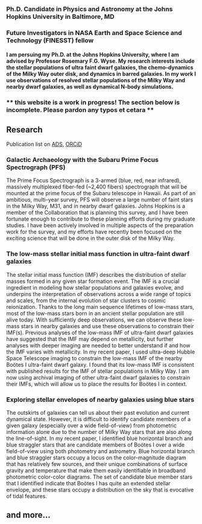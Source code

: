 ### Ph.D. Candidate in Physics and Astronomy at the Johns Hopkins University in Baltimore, MD
### Future Investigators in NASA Earth and Space Science and Technology (FINESST) fellow

#### I am persuing my Ph.D. at the Johns Hopkins University, where I am advised by Professor Rosemary F.G. Wyse. My research interests include the stellar populations of ultra faint dwarf galaxies, the chemo-dynamics of the Milky Way outer disk, and dynamics in barred galaxies. In my work I use observations of resolved stellar populations of the Milky Way and nearby dwarf galaxies, as well as dynamical N-body simulations.

### ** this website is a work in progress! The section below is incomplete. Please pardon any typos et cetara **
## Research
Publication list on [ADS](https://ui.adsabs.harvard.edu/search/fq=%7B!type%3Daqp%20v%3D%24fq_database%7D&fq_database=database%3A%20astronomy&q=author%3A(%22filion%2C%20c%22)&sort=date%20desc%2C%20bibcode%20desc&p_=0), [ORCiD](https://orcid.org/0000-0001-5522-5029)

### Galactic Archaeology with the Subaru Prime Focus Spectrograph (PFS)
The Prime Focus Spectrograph is a 3-armed (blue, red, near infrared), massively multiplexed fiber-fed (~2,400 fibers) spectrograph that will be mounted at the prime focus of the Subaru telescope in Hawaii. As part of an ambitious, multi-year survey, PFS will observe a large number of faint stars in the Milky Way, M31, and in nearby dwarf galaxies. Johns Hopkins is a member of the Collaboration that is planning this survey, and I have been fortunate enough to contribute to these planning efforts during my graduate studies. I have been actively involved in multiple aspects of the preparation work for the survey, and my efforts have recently been focused on the exciting science that will be done in the outer disk of the Milky Way.


### The low-mass stellar initial mass function in ultra-faint dwarf galaxies
The stellar initial mass function (IMF) describes the distribution of stellar masses formed in any given star formation event. The IMF is a crucial ingredient in modeling how stellar populations and galaxies evolve, and underpins the interpretation of observations across a wide range of topics and scales, from the internal evolution of star clusters to cosmic reionization. Thanks to the long main sequence lifetimes of low-mass stars, most of the low-mass stars born in an ancient stellar population are still alive today. With sufficiently deep observations, we can observe these low-mass stars in nearby galaxies and use these observations to constrain their IMF(s). Previous analyses of the low-mass IMF of ultra-faint dwarf galaxies have suggested that the IMF may depend on metallicity, but further analyses with deeper imaging are needed to better understand if and how the IMF varies with metallicity. In my recent paper, I used ultra-deep Hubble Space Telescope imaging to constrain the low-mass IMF of the nearby Boötes I ultra-faint dwarf galaxy. I found that its low-mass IMF is consistent with published results for the IMF of stellar populations in Milky Way. I am now using archival imaging of other ultra-faint dwarf galaxies to constrain their IMFs, which will allow us to place the results for Boötes I in context.

### Exploring stellar envelopes of nearby galaxies using blue stars
The outskirts of galaxies can tell us about their past evolution and current dynamical state. However, it is difficult to identify candidate members of a given galaxy (especially over a wide field-of-view) from photometric information alone due to the number of Milky Way stars that are also along the line-of-sight. In my recent paper, I identified blue horizontal branch and blue straggler stars that are candidate members of Boötes I over a wide field-of-view using both photometry and astrometry. Blue horizontal branch and blue straggler stars occupy a locus on the color-magnitude diagram that has relatively few sources, and their unique combinations of surface gravity and temperature that make them easily identifiable in broadband photometric color-color diagrams. The set of candidate blue member stars that I identified indicate that Boötes I has quite an extended stellar envelope, and these stars occupy a distribution on the sky that is evocative of tidal features.

## and more...
